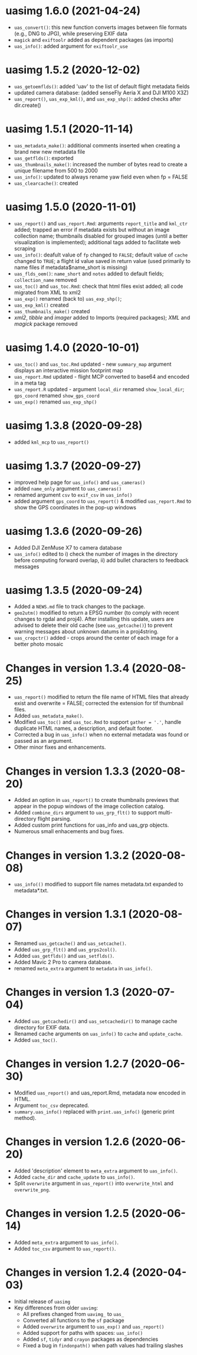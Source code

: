 # uasimg 1.6.0 (2021-04-24)

* `uas_convert()`: this new function converts images between file formats (e.g., DNG to JPG), while preserving EXIF data  
* `magick` and `exiftoolr` added as dependent packages (as imports)
* `uas_info()`: added argument for `exiftoolr_use`

# uasimg 1.5.2 (2020-12-02)

* `uas_getoemflds()`: added 'uav' to the list of default flight metadata fields
* updated camera database:  (added senseFly Aeria X and DJI M100 X3Z)
* `uas_report()`, `uas_exp_kml()`, and `uas_exp_shp()`: added checks after dir.create()

# uasimg 1.5.1 (2020-11-14)

* `uas_metadata_make()`: additional comments inserted when creating a brand new new metadata file 
* `uas_getflds()`: exported
* `uas_thumbnails_make()`: increased the number of bytes read to create a unique filename from 500 to 2000
* `uas_info()`: updated to always rename yaw field even when fp = FALSE
* `uas_clearcache()`: created

# uasimg 1.5.0 (2020-11-01)

* `uas_report()` and `uas_report.Rmd`: arguments `report_title` and `kml_ctr` added; trapped an error if metadata exists but without an image collection name; thumbnails disabled for grouped images (until a better visualization is implemented); additional <span id="..."> tags added to facilitate web scraping
* `uas_info()`: deafult value of `fp` changed to `FALSE`; default value of `cache` changed to `TRUE`; a flight id value saved in return value (used primarily to name files if metadata$name_short is missing)
* `uas_flds_oem()`: `name_short` and `notes` added to default fields; `collection_name` removed
* `uas_toc()` and `uas_toc.Rmd`: check that html files exist added; all code migrated from XML to xml2
* `uas_exp()` renamed (back to) `uas_exp_shp()`;
* `uas_exp_kml()` created
* `uas_thumbnails_make()` created
* *xml2*, *tibble* and *imager* added to Imports (required packages); *XML* and *magick* package removed

# uasimg 1.4.0 (2020-10-01)

* `uas_toc()` and `uas_toc.Rmd` updated - new `summary_map` argument displays an interactive mission footprint map
* `uas_report.Rmd` updated - flight MCP converted to base64 and encoded in a meta tag
* `uas_report.R` updated - argument `local_dir` renamed `show_local_dir`; `gps_coord` renamed `show_gps_coord`
* `uas_exp()` renamed `uas_exp_shp()`

# uasimg 1.3.8 (2020-09-28)

* added `kml_mcp` to `uas_report()`

# uasimg 1.3.7 (2020-09-27)

* improved help page for `uas_info()` and `uas_cameras()`
* added `name_only` argument to `uas_cameras()`
* renamed argument `csv` to `exif_csv` in `uas_info()`
* added argument `gps_coord` to `uas_report()` & modified `uas_report.Rmd` to show the GPS coordinates in the pop-up windows

# uasimg 1.3.6 (2020-09-26)

* Added DJI ZenMuse X7 to camera database
* `uas_info()` edited to i) check the number of images in the directory before computing forward overlap, ii) add bullet characters to feedback messages

# uasimg 1.3.5 (2020-09-24)

* Added a `NEWS.md` file to track changes to the package.  
* `geo2utm()` modified to return a EPSG number (to comply with recent changes to rgdal and proj4). After installing this update, users are advised to delete their old cache (see `uas_getcache()`) to prevent warning messages about unknown datums in a proj4string.
* `uas_cropctr()` added - crops around the center of each image for a better photo mosaic

# Changes in version 1.3.4 (2020-08-25)

* `uas_report()` modified to return the file name of HTML files that already exist and overwrite = FALSE; corrected the extension for tif thumbnail files.  
* Added `uas_metadata_make()`.  
* Modified `uas_toc()` and `uas_toc.Rmd` to support `gather = '.'`, handle duplicate HTML names, a description, and default footer.  
* Corrected a bug in `uas_info()` when no external metadata was found or passed as an argument. 
* Other minor fixes and enhancements.  

# Changes in version 1.3.3 (2020-08-20)

* Added an option in `uas_report()` to create thumbnails previews that appear in the popup windows of the image collection catalog.  
* Added `combine_dirs` argument to `uas_grp_flt()` to support multi-directory flight parsing.  
* Added custom print functions for uas_info and uas_grp objects.  
* Numerous small enhacements and bug fixes.  

# Changes in version 1.3.2 (2020-08-08)

* `uas_info(()` modified to support file names metadata.txt expanded to metadata*.txt.  

# Changes in version 1.3.1 (2020-08-07)

* Renamed `uas_getcache()` and `uas_setcache()`.  
* Added `uas_grp_flt()` and `uas_grps2col()`.  
* Added `uas_getflds()` and `uas_setflds()`.  
* Added Mavic 2 Pro to camera database.  
* renamed `meta_extra` argument to `metadata` in `uas_info()`.  

# Changes in version 1.3 (2020-07-04)

* Added `uas_getcachedir()` and `uas_setcachedir()` to manage cache directory for EXIF data.  
* Renamed cache arguments on `uas_info()` to `cache` and `update_cache`.  
* Added `uas_toc()`.  

# Changes in version 1.2.7 (2020-06-30)

* Modified `uas_report()` and uas_report.Rmd, metadata now encoded in HTML.  
* Argument `toc_csv` deprecated.  
* `summary.uas_info()` replaced with `print.uas_info()` (generic print method).  

# Changes in version 1.2.6 (2020-06-20)

* Added 'description' element to `meta_extra` argument to `uas_info()`.  
* Added `cache_dir` and `cache_update` to `uas_info()`.    
* Split `overwrite` argument in `uas_report()` into `overwrite_html` and `overwrite_png`.    

# Changes in version 1.2.5 (2020-06-14)

* Added `meta_extra` argument to `uas_info()`.    
* Added `toc_csv` argument to `uas_report()`.    

# Changes in version 1.2.4 (2020-04-03)

* Initial release of `uasimg`  
* Key differences from older `uavimg`:  
    * All prefixes changed from `uavimg_` to `uas_`
    * Converted all functions to the `sf` package
    * Added `overwrite` argument to `uas_exp()` and `uas_report()`
    * Added support for paths with spaces: `uas_info()`
    * Added `sf`, `tidyr` and `crayon` packages as dependencies
    * Fixed a bug in `findonpath()` when path values had trailing slashes
